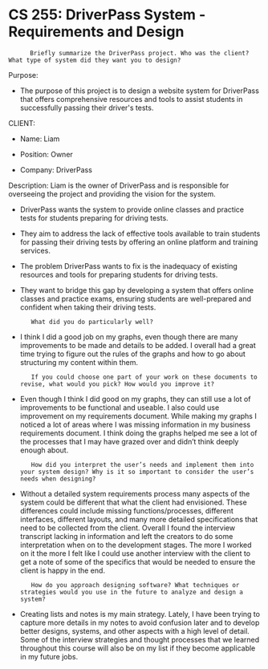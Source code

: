 # CS 255:  DriverPass System - Requirements and Design

          Briefly summarize the DriverPass project. Who was the client? What type of system did they want you to design?

Purpose:

 - The purpose of this project is to design a website system for DriverPass that offers comprehensive resources and tools to assist students in successfully passing their driver's tests.

CLIENT:

 - Name: Liam

 - Position: Owner

 - Company: DriverPass

Description: Liam is the owner of DriverPass and is responsible for overseeing the project and providing the vision for the system.
 - DriverPass wants the system to provide online classes and practice tests for students preparing for driving tests.
 - They aim to address the lack of effective tools available to train students for passing their driving tests by offering an online platform and training services.
 - The problem DriverPass wants to fix is the inadequacy of existing resources and tools for preparing students for driving tests.
 - They want to bridge this gap by developing a system that offers online classes and practice exams, ensuring students are well-prepared and confident when taking their driving tests.





          What did you do particularly well?

 - I think I did a good job on my graphs, even though there are many improvements to be made and details to be added. I overall had a great time trying to figure out the rules of the graphs and how to go about structuring my content within them. 




          If you could choose one part of your work on these documents to revise, what would you pick? How would you improve it?

 - Even though I think I did good on my graphs, they can still use a lot of improvements to be functional and useable. I also could use improvement on my requirements document. While making my graphs I noticed a lot of areas where I was missing information in my business requirements document. I think doing the graphs helped me see a lot of the processes that I may have grazed over and didn’t think deeply enough about.




          How did you interpret the user’s needs and implement them into your system design? Why is it so important to consider the user’s needs when designing?

 - Without a detailed system requirements process many aspects of the system could be different that what the client had envisioned. These differences could include missing functions/processes, different interfaces, different layouts, and many more detailed specifications that need to be collected from the client. Overall I found the interview transcript lacking in information and left the creators to do some interpretation when on to the development stages. The more I worked on it the more I felt like I could use another interview with the client to get a note of some of the specifics that would be needed to ensure the client is happy in the end.




          How do you approach designing software? What techniques or strategies would you use in the future to analyze and design a system?

 - Creating lists and notes is my main strategy. Lately, I have been trying to capture more details in my notes to avoid confusion later and to develop better designs, systems, and other aspects with a high level of detail. Some of the interview strategies and thought processes that we learned throughout this course will also be on my list if they become applicable in my future jobs. 


